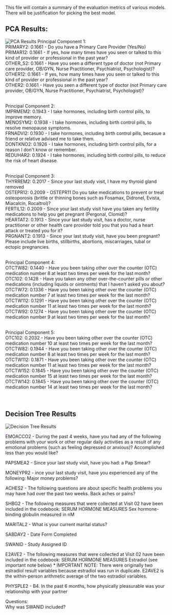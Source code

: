 This file will contain a summary of the evaluation metrics of various models. There will be justification for picking the best model.<br>

## PCA Results: <br>
![PCA Results](/Users/githika/GitHub/data_mining/Evaluation/scree_plot.png)
Principal Component 1:<br>
  PRIMARY2: 0.1661 - Do you have a Primary Care Provider (Yes/No)<br>
  PRIMAR12: 0.1661 - If yes, how many times have you seen or talked to this kind of provider or professional in the past year? <br>
  OTHER_S2: 0.1661 - Have you seen a different type of doctor (not Primary care provider, OB/GYN, Nurse Practitioner, Psychiatrist, Psychologist)? <br>
  OTHER12: 0.1661 - If yes, how many times have you seen or talked to this kind of provider or professional in the past year?<br>
  OTHER2: 0.1661 - Have you seen a different type of doctor (not Primary care provider, OB/GYN, Nurse Practitioner, Psychiatrist, Psychologist)?<br><br>

Principal Component 2:<br>
  IMPRMEM2: 0.1943 - I take hormones, including birth control pills, to improve memory.<br>
  MENOSYM2: 0.1938 - I take hormones, including birth control pills, to resolve menopause symptoms. <br>
  FRNADVI2: 0.1930 - I take hormones, including birth control pills, becasue a friend or relative advised me to take them. <br>
  DONTKNO2: 0.1926 - I take hormones, including birth control pills, for a reason I don't know or remember. <br>
  REDUHAR2: 0.1924 - I take hormones, including birth control pills, to reduce the risk of heart disease. <br><br>

Principal Component 3:<br>
  THYRREM2: 0.2017 - Since your last study visit, I have my thyroid gland removed<br>
  OSTEPR12: 0.2009 - OSTEPR11 Do you take medications to prevent or treat osteoporosis (brittle or thinning bones such as Fosamax, Didronel, Evista, Miacalcin, Rocaltrol)?<br>
  FERTIL12: 0.2009 - Since your last study visit have you taken any fertility medications to help you get pregnant (Pergonal, Clomid)? <br>
  HEARTAT2: 0.1913 - Since your last study visit, has a doctor, nurse practitioner or other health care provider told you that you had a heart attack or treated you for it? <br>
  PRGNANT2: 0.1913 - Since your last study visit, have you been pregnant? Please include live births, stillbirths, abortions, miscarriages, tubal or ectopic pregnancies.<br><br>

Principal Component 4: <br>
  OTCTW82: 0.1440 - Have you been taking other over the counter (OTC) medication number 8 at least two times per week for the last month? <br>
  OTC102: 0.1428 - Have you taken any other over-the-counter pills or other medications (including liquids or ointments) that I haven't asked you about?<br>
  OTCTW72: 0.1336 - Have you been taking other over the counter (OTC) medication number 7 at least two times per week for the last month?<br>
  OTCTW112: 0.1291 - Have you been taking other over the counter (OTC) medication number 11 at least two times per week for the last month?<br>
  OTCTW92: 0.1274 - Have you been taking other over the counter (OTC) medication number 9 at least two times per week for the last month?<br><br>

Principal Component 5:<br>
  OTC102: 0.2032 - Have you been taking other over the counter (OTC) medication number 10 at least two times per week for the last month?<br>
  OTCTW82: 0.1944 - Have you been taking other over the counter (OTC) medication number 8 at least two times per week for the last month?<br>
  OTCTW112: 0.1871 - Have you been taking other over the counter (OTC) medication number 11 at least two times per week for the last month?<br>
  OTCTW152: 0.1845 - Have you been taking other over the counter (OTC) medication number 15 at least two times per week for the last month?<br>
  OTCTW142: 0.1845 - Have you been taking other over the counter (OTC) medication number 14 at least two times per week for the last month?<br><br><br>

## Decision Tree Results
![Decision Tree Results](/Users/githika/GitHub/data_mining/Evaluation/Decision_Tree_Results.png)

EMOACCO2 - During the past 4 weeks, have you had any of the following problems with your work or other regular daily activities as a result of any emotional problems (such as feeling depressed or anxious)? Accomplished less than you would like?<br>

PAPSMEA2 - Since your last study visit, have you had: a Pap Smear?<br>

MONEYPR2 - ince your last study visit, have you experienced any of the following: Major money problems?<br>

ACHES2 - The following questions are about specific health problems you may have had over the past two weeks. Back aches or pains?<br>

SHBG2 - The following measures that were collected at Visit 02 have been included in the codebook: SERUM HORMONE MEASURES Sex hormone-binding globulin measured in nM <br>

MARITAL2 - What is your current marital status? <br>

SABDAY2 - Date Form Completed<br>

SWANID - Study Assigned ID<br>

E2AVE2 - The following measures that were collected at Visit 02 have been included in the codebook: SERUM HORMONE MEASURES Estradiol (see important note below) * IMPORTANT NOTE: There were originally two estradiol result variables because estradiol was run in duplicate. E2AVE2 is the within-person arithmetic average of the two estradiol variables.<br>

PHYSPLE2 - B4. In the past 6 months, how physically pleasurable was your relationship with your partner<br>

Questions:<br>
Why was SWANID included? 

